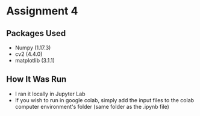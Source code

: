 # Assignment 4

## Packages Used

* Numpy (1.17.3)
* cv2 (4.4.0)
* matplotlib (3.1.1)

## How It Was Run

* I ran it locally in Jupyter Lab
* If you wish to run in google colab, simply add the input files to the colab computer environment's folder (same folder as the .ipynb file)
